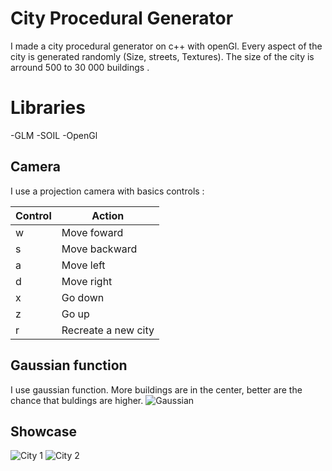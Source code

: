 # City Procedural Generator

I made a city procedural generator on c++ with openGl. Every aspect of the city is generated randomly (Size, streets, Textures). The size of the city is arround 500 to 30 000 buildings . 


# Libraries
-GLM
-SOIL
-OpenGl


## Camera
I use a projection camera with basics controls :

|Control|Action |
|--|--|
|  w|  Move foward|
|  s|  Move backward|
|  a|  Move left|
|  d|  Move right|
|  x|  Go down|
|  z|  Go up|
|  r|  Recreate a new city|

## Gaussian function
I use gaussian function. More  buildings are in the center, better are the chance that buldings are higher.
![Gaussian](Showcase/Gaussian.png)

## Showcase
![City 1](Showcase/img1.png)
![City 2](Showcase/img2.png)
